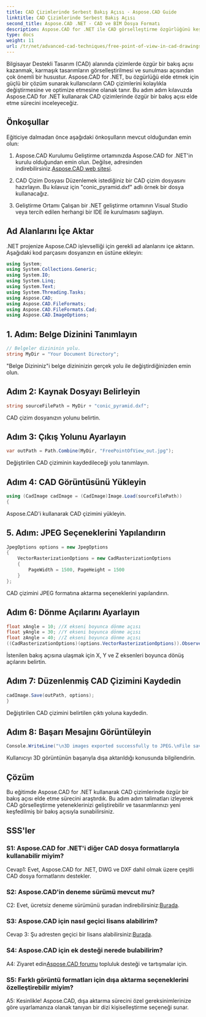 ```yaml
---
title: CAD Çizimlerinde Serbest Bakış Açısı - Aspose.CAD Guide
linktitle: CAD Çizimlerinde Serbest Bakış Açısı
second_title: Aspose.CAD .NET - CAD ve BIM Dosya Formatı
description: Aspose.CAD for .NET ile CAD görselleştirme özgürlüğünü keşfedin. Benzersiz bir bakış açısı için adım adım kılavuzumuzu izleyin.
type: docs
weight: 11
url: /tr/net/advanced-cad-techniques/free-point-of-view-in-cad-drawings/
---
```

Bilgisayar Destekli Tasarım (CAD) alanında çizimlerde özgür bir bakış açısı kazanmak, karmaşık tasarımların görselleştirilmesi ve sunulması açısından çok önemli bir husustur. Aspose.CAD for .NET, bu özgürlüğü elde etmek için güçlü bir çözüm sunarak kullanıcıların CAD çizimlerini kolaylıkla değiştirmesine ve optimize etmesine olanak tanır. Bu adım adım kılavuzda Aspose.CAD for .NET kullanarak CAD çizimlerinde özgür bir bakış açısı elde etme sürecini inceleyeceğiz.

## Önkoşullar

Eğiticiye dalmadan önce aşağıdaki önkoşulların mevcut olduğundan emin olun:

1. Aspose.CAD Kurulumu
 Geliştirme ortamınızda Aspose.CAD for .NET'in kurulu olduğundan emin olun. Değilse, adresinden indirebilirsiniz.[Aspose.CAD web sitesi](https://releases.aspose.com/cad/net/).

2. CAD Çizim Dosyası
Düzenlemek istediğiniz bir CAD çizim dosyasını hazırlayın. Bu kılavuz için "conic_pyramid.dxf" adlı örnek bir dosya kullanacağız.

3. Geliştirme Ortamı
Çalışan bir .NET geliştirme ortamının Visual Studio veya tercih edilen herhangi bir IDE ile kurulmasını sağlayın.

## Ad Alanlarını İçe Aktar

.NET projenize Aspose.CAD işlevselliği için gerekli ad alanlarını içe aktarın. Aşağıdaki kod parçasını dosyanızın en üstüne ekleyin:

```csharp
using System;
using System.Collections.Generic;
using System.IO;
using System.Linq;
using System.Text;
using System.Threading.Tasks;
using Aspose.CAD;
using Aspose.CAD.FileFormats;
using Aspose.CAD.FileFormats.Cad;
using Aspose.CAD.ImageOptions;
```


## 1. Adım: Belge Dizinini Tanımlayın

```csharp
// Belgeler dizininin yolu.
string MyDir = "Your Document Directory";
```

"Belge Dizininiz"i belge dizininizin gerçek yolu ile değiştirdiğinizden emin olun.

## Adım 2: Kaynak Dosyayı Belirleyin

```csharp
string sourceFilePath = MyDir + "conic_pyramid.dxf";
```

CAD çizim dosyanızın yolunu belirtin.

## Adım 3: Çıkış Yolunu Ayarlayın

```csharp
var outPath = Path.Combine(MyDir, "FreePointOfView_out.jpg");
```

Değiştirilen CAD çiziminin kaydedileceği yolu tanımlayın.

## Adım 4: CAD Görüntüsünü Yükleyin

```csharp
using (CadImage cadImage = (CadImage)Image.Load(sourceFilePath))
{
```

Aspose.CAD'i kullanarak CAD çizimini yükleyin.

## 5. Adım: JPEG Seçeneklerini Yapılandırın

```csharp
JpegOptions options = new JpegOptions
{
    VectorRasterizationOptions = new CadRasterizationOptions
    {
        PageWidth = 1500, PageHeight = 1500
    }
};
```

CAD çizimini JPEG formatına aktarma seçeneklerini yapılandırın.

## Adım 6: Dönme Açılarını Ayarlayın

```csharp
float xAngle = 10; //X ekseni boyunca dönme açısı
float yAngle = 30; //Y ekseni boyunca dönme açısı
float zAngle = 40; //Z ekseni boyunca dönme açısı
((CadRasterizationOptions)(options.VectorRasterizationOptions)).ObserverPoint = new ObserverPoint(xAngle, yAngle, zAngle);
```

İstenilen bakış açısına ulaşmak için X, Y ve Z eksenleri boyunca dönüş açılarını belirtin.

## Adım 7: Düzenlenmiş CAD Çizimini Kaydedin

```csharp
cadImage.Save(outPath, options);
}
```

Değiştirilen CAD çizimini belirtilen çıktı yoluna kaydedin.

## Adım 8: Başarı Mesajını Görüntüleyin

```csharp
Console.WriteLine("\n3D images exported successfully to JPEG.\nFile saved at " + outPath);
```

Kullanıcıyı 3D görüntünün başarıyla dışa aktarıldığı konusunda bilgilendirin.

## Çözüm

Bu eğitimde Aspose.CAD for .NET kullanarak CAD çizimlerinde özgür bir bakış açısı elde etme sürecini araştırdık. Bu adım adım talimatları izleyerek CAD görselleştirme yeteneklerinizi geliştirebilir ve tasarımlarınızı yeni keşfedilmiş bir bakış açısıyla sunabilirsiniz.


## SSS'ler

### S1: Aspose.CAD for .NET'i diğer CAD dosya formatlarıyla kullanabilir miyim?

Cevap1: Evet, Aspose.CAD for .NET, DWG ve DXF dahil olmak üzere çeşitli CAD dosya formatlarını destekler.

### S2: Aspose.CAD'in deneme sürümü mevcut mu?

 C2: Evet, ücretsiz deneme sürümünü şuradan indirebilirsiniz:[Burada](https://releases.aspose.com/).

### S3: Aspose.CAD için nasıl geçici lisans alabilirim?

 Cevap 3: Şu adresten geçici bir lisans alabilirsiniz:[Burada](https://purchase.aspose.com/temporary-license/).

### S4: Aspose.CAD için ek desteği nerede bulabilirim?

 A4: Ziyaret edin[Aspose.CAD forumu](https://forum.aspose.com/c/cad/19) topluluk desteği ve tartışmalar için.

### S5: Farklı görüntü formatları için dışa aktarma seçeneklerini özelleştirebilir miyim?

A5: Kesinlikle! Aspose.CAD, dışa aktarma sürecini özel gereksinimlerinize göre uyarlamanıza olanak tanıyan bir dizi kişiselleştirme seçeneği sunar.